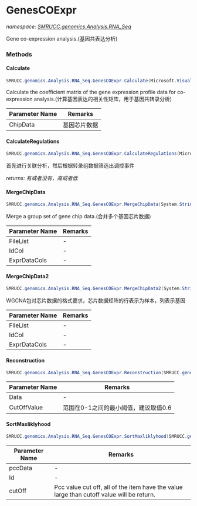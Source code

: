 ﻿# GenesCOExpr
_namespace: [SMRUCC.genomics.Analysis.RNA_Seq](./index.md)_

Gene co-expression analysis.(基因共表达分析)



### Methods

#### Calculate
```csharp
SMRUCC.genomics.Analysis.RNA_Seq.GenesCOExpr.Calculate(Microsoft.VisualBasic.Data.csv.DocumentStream.File)
```
Calculate the coefficient matrix of the gene expression profile data for co-expression analysis.(计算基因表达的相关性矩阵，用于基因共转录分析)

|Parameter Name|Remarks|
|--------------|-------|
|ChipData|基因芯片数据|


#### CalculateRegulations
```csharp
SMRUCC.genomics.Analysis.RNA_Seq.GenesCOExpr.CalculateRegulations(Microsoft.VisualBasic.Data.csv.DocumentStream.File)
```
首先进行关联分析，然后根据转录组数据筛选出调控事件

_returns: 有或者没有，高或者低_

#### MergeChipData
```csharp
SMRUCC.genomics.Analysis.RNA_Seq.GenesCOExpr.MergeChipData(System.String[],System.Int32,System.Int32[])
```
Merge a group set of gene chip data.(合并多个基因芯片数据)

|Parameter Name|Remarks|
|--------------|-------|
|FileList|-|
|IdCol|-|
|ExprDataCols|-|


#### MergeChipData2
```csharp
SMRUCC.genomics.Analysis.RNA_Seq.GenesCOExpr.MergeChipData2(System.String[],System.Int32,System.Int32[])
```
WGCNA包对芯片数据的格式要求，芯片数据矩阵的行表示为样本，列表示基因

|Parameter Name|Remarks|
|--------------|-------|
|FileList|-|
|IdCol|-|
|ExprDataCols|-|


#### Reconstruction
```csharp
SMRUCC.genomics.Analysis.RNA_Seq.GenesCOExpr.Reconstruction(SMRUCC.genomics.Analysis.RNA_Seq.dataExprMAT.ExprSamples[],System.Double)
```


|Parameter Name|Remarks|
|--------------|-------|
|Data|-|
|CutOffValue|范围在0-1之间的最小阈值，建议取值0.6|


#### SortMaxliklyhood
```csharp
SMRUCC.genomics.Analysis.RNA_Seq.GenesCOExpr.SortMaxliklyhood(SMRUCC.genomics.Analysis.RNA_Seq.dataExprMAT.ExprSamples[],System.String,System.Double,System.Boolean)
```


|Parameter Name|Remarks|
|--------------|-------|
|pccData|-|
|Id|-|
|cutOff|Pcc value cut off, all of the item have the value large than cutoff value will be return.|



